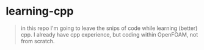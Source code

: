 # learning-cpp
> in this repo I'm going to leave the snips of code while learning (better) cpp. I already have cpp experience, but coding within OpenFOAM, not from scratch.

